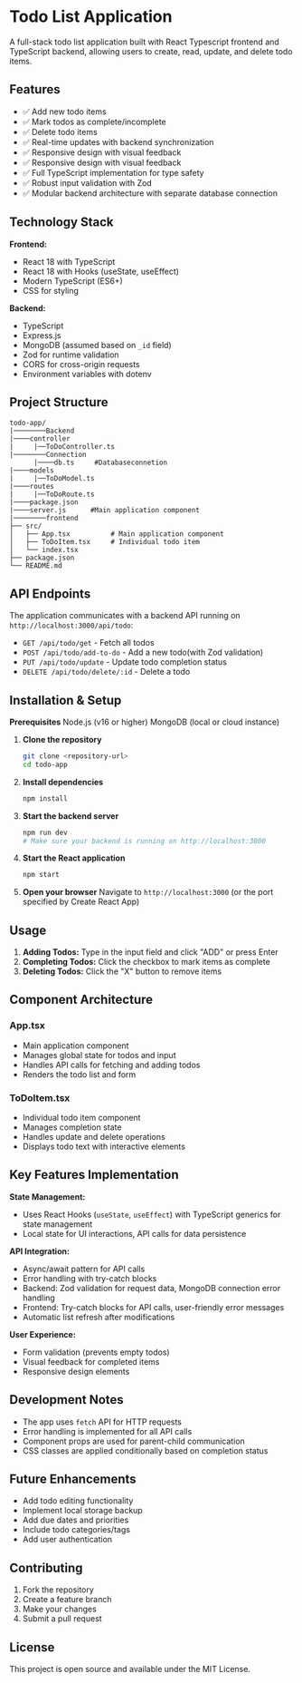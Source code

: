 # Todo List Application

A full-stack todo list application built with React Typescript frontend and TypeScript backend, allowing users to create, read, update, and delete todo items.

## Features

- ✅ Add new todo items
- ✅ Mark todos as complete/incomplete
- ✅ Delete todo items
- ✅ Real-time updates with backend synchronization
- ✅ Responsive design with visual feedback
- ✅ Responsive design with visual feedback
- ✅ Full TypeScript implementation for type safety
- ✅ Robust input validation with Zod
- ✅ Modular backend architecture with separate database connection

## Technology Stack

**Frontend:**
- React 18 with TypeScript
- React 18 with Hooks (useState, useEffect)
- Modern TypeScript (ES6+)
- CSS for styling

**Backend:**
- TypeScript
- Express.js
- MongoDB (assumed based on `_id` field)
- Zod for runtime validation
- CORS for cross-origin requests
- Environment variables with dotenv

## Project Structure

```
todo-app/
|────────Backend
|────controller
|     |──ToDoController.ts
|────────Connection
      |────db.ts     #Databaseconnetion
|────models
|     |──ToDoModel.ts
|────routes
|     |──ToDoRoute.ts
|────package.json
|────server.js      #Main application component
|────────frontend
├── src/
│   ├── App.tsx          # Main application component
│   ├── ToDoItem.tsx     # Individual todo item 
│   └── index.tsx
├── package.json
└── README.md
```

## API Endpoints

The application communicates with a backend API running on `http://localhost:3000/api/todo`:

- `GET /api/todo/get` - Fetch all todos
- `POST /api/todo/add-to-do` - Add a new todo(with Zod validation)
- `PUT /api/todo/update` - Update todo completion status
- `DELETE /api/todo/delete/:id` - Delete a todo

## Installation & Setup
**Prerequisites**
Node.js (v16 or higher)
MongoDB (local or cloud instance)

1. **Clone the repository**
   ```bash
   git clone <repository-url>
   cd todo-app
   ```

2. **Install dependencies**
   ```bash
   npm install
   ```

3. **Start the backend server**
   ```bash
   npm run dev
   # Make sure your backend is running on http://localhost:3000
   ```

4. **Start the React application**
   ```bash
   npm start
   ```

5. **Open your browser**
   Navigate to `http://localhost:3000` (or the port specified by Create React App)

## Usage

1. **Adding Todos:** Type in the input field and click "ADD" or press Enter
2. **Completing Todos:** Click the checkbox to mark items as complete
3. **Deleting Todos:** Click the "X" button to remove items

## Component Architecture

### App.tsx
- Main application component
- Manages global state for todos and input
- Handles API calls for fetching and adding todos
- Renders the todo list and form

### ToDoItem.tsx
- Individual todo item component
- Manages completion state
- Handles update and delete operations
- Displays todo text with interactive elements

## Key Features Implementation

**State Management:**
- Uses React Hooks (`useState`, `useEffect`) with TypeScript generics for state management
- Local state for UI interactions, API calls for data persistence

**API Integration:**
- Async/await pattern for API calls
- Error handling with try-catch blocks
- Backend: Zod validation for request data, MongoDB connection error handling
- Frontend: Try-catch blocks for API calls, user-friendly error messages
- Automatic list refresh after modifications

**User Experience:**
- Form validation (prevents empty todos)
- Visual feedback for completed items
- Responsive design elements

## Development Notes

- The app uses `fetch` API for HTTP requests
- Error handling is implemented for all API calls
- Component props are used for parent-child communication
- CSS classes are applied conditionally based on completion status

## Future Enhancements

- Add todo editing functionality
- Implement local storage backup
- Add due dates and priorities
- Include todo categories/tags
- Add user authentication

## Contributing

1. Fork the repository
2. Create a feature branch
3. Make your changes
4. Submit a pull request

## License

This project is open source and available under the MIT License.
